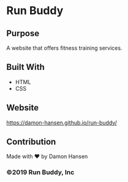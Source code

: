 # Run Buddy

## Purpose
A website that offers fitness training services.

## Built With
* HTML
* CSS

## Website
https://damon-hansen.github.io/run-buddy/

## Contribution
Made with ❤️ by Damon Hansen

### ©️2019 Run Buddy, Inc
